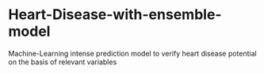 # Heart-Disease-with-ensemble-model
Machine-Learning intense prediction model to verify heart disease potential on the basis of relevant variables
